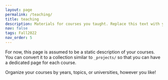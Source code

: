 ```yaml
---
layout: page
permalink: /teaching/
title: teaching
description: Materials for courses you taught. Replace this text with your description.
nav: false
tags: Fall2022
nav_order: 5
---
```


For now, this page is assumed to be a static description of your courses. You can convert it to a collection similar to `_projects/` so that you can have a dedicated page for each course.

Organize your courses by years, topics, or universities, however you like!
